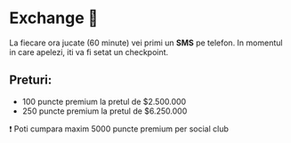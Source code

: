 # Exchange 🤝

La fiecare ora jucate (60 minute) vei primi un **SMS** pe telefon. In momentul in care apelezi, iti va fi setat un checkpoint.

## Preturi:
- 100 puncte premium la pretul de $2.500.000
- 250 puncte premium la pretul de $6.250.000

❗ Poti cumpara maxim 5000 puncte premium per social club
